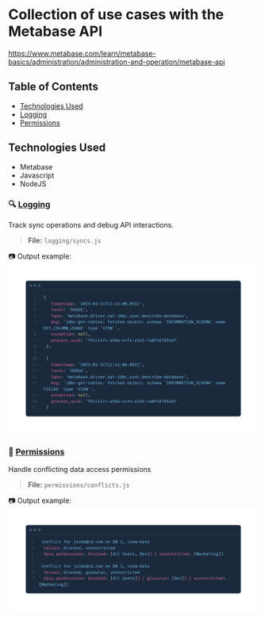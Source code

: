 # Collection of use cases with the Metabase API     
https://www.metabase.com/learn/metabase-basics/administration/administration-and-operation/metabase-api  


## Table of Contents
* [Technologies Used](#technologies-used)
* [Logging](#logging)  
* [Permissions](#permissions)  



## Technologies Used
- Metabase
- Javascript
- NodeJS

### 🔍 [Logging](./logging/)

Track sync operations and debug API interactions.
> **File:** `logging/syncs.js`

📷 Output example:  
<img src="https://github.com/FilmonK/metabase-api-examples/blob/main/readme_media/sync_log.png" alt="Logging Sample" width="600">



### 🔐 [Permissions](./permissions/)

Handle conflicting data access permissions
> **File:** `permissions/conflicts.js`

📷 Output example:  
<img src="https://github.com/FilmonK/metabase-api-examples/blob/main/readme_media/permissions.png" alt="Logging Sample" width="600">




